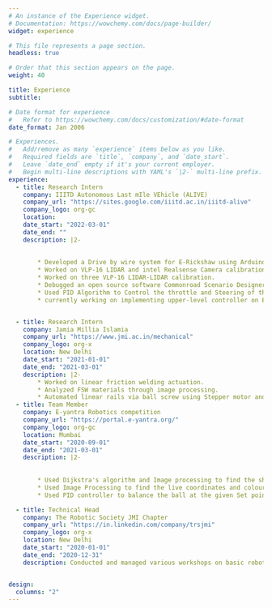 ```yaml
---
# An instance of the Experience widget.
# Documentation: https://wowchemy.com/docs/page-builder/
widget: experience

# This file represents a page section.
headless: true

# Order that this section appears on the page.
weight: 40

title: Experience
subtitle:

# Date format for experience
#   Refer to https://wowchemy.com/docs/customization/#date-format
date_format: Jan 2006

# Experiences.
#   Add/remove as many `experience` items below as you like.
#   Required fields are `title`, `company`, and `date_start`.
#   Leave `date_end` empty if it's your current employer.
#   Begin multi-line descriptions with YAML's `|2-` multi-line prefix.
experience:
  - title: Research Intern
    company: IIITD Autonomous Last mIle VEhicle (ALIVE)
    company_url: "https://sites.google.com/iiitd.ac.in/iiitd-alive"
    company_logo: org-gc
    location: 
    date_start: "2022-03-01"
    date_end: ""
    description: |2-
        
        
        * Developed a Drive by wire system for E-Rickshaw using Arduino Mega and various Electronic Components.
        * Worked on VLP-16 LIDAR and intel Realsense Camera calibration for Autonomous vehicle as well as E-Rickshaw.
        * Worked on three VLP-16 LIDAR-LIDAR calibration.
        * Debugged an open source software Commonroad Scenario Designer and created lanelet maps for IIIT Delhi as well as Carla open  drive maps.
        * Used PID Algorithm to Control the throttle and Steering of the E- rickshaw.
        * currently working on implementing upper-level controller on E- rickshaw. 


  - title: Research Intern
    company: Jamia Millia Islamia
    company_url: "https://www.jmi.ac.in/mechanical"
    company_logo: org-x
    location: New Delhi
    date_start: "2021-01-01"
    date_end: "2021-03-01"
    description: |2-
        * Worked on linear friction welding actuation.
        * Analyzed FSW materials through image processing.
        * Automated linear rails via ball screw using Stepper motor and Arduino Uno.
  - title: Team Member
    company: E-yantra Robotics competition
    company_url: "https://portal.e-yantra.org/"
    company_logo: org-gc
    location: Mumbai
    date_start: "2020-09-01"
    date_end: "2021-03-01"
    description: |2-
        
        
        * Used Dijkstra's algorithm and Image processing to find the shortest path of the maze.
        * Used Image Processing to find the live coordinates and colour of the ball.
        * Used PID controller to balance the ball at the given Set point

  - title: Technical Head
    company: The Robotic Society JMI Chapter
    company_url: "https://in.linkedin.com/company/trsjmi"
    company_logo: org-x
    location: New Delhi
    date_start: "2020-01-01"
    date_end: "2020-12-31"
    description: Conducted and managed various workshops on basic robotics concept such as Microcontrollers, Machine vision, Image Processing.


design:
  columns: "2"
---
```

